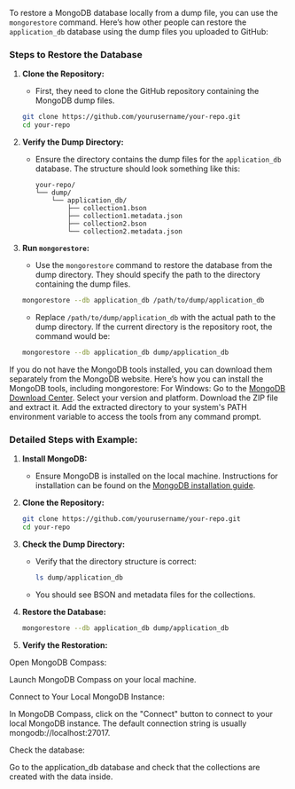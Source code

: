 To restore a MongoDB database locally from a dump file, you can use the `mongorestore` command. Here’s how other people can restore the `application_db` database using the dump files you uploaded to GitHub:

### Steps to Restore the Database

1. **Clone the Repository:**
   - First, they need to clone the GitHub repository containing the MongoDB dump files.
   ```bash
   git clone https://github.com/yourusername/your-repo.git
   cd your-repo
   ```

2. **Verify the Dump Directory:**
   - Ensure the directory contains the dump files for the `application_db` database. The structure should look something like this:
     ```
     your-repo/
     └── dump/
         └── application_db/
             ├── collection1.bson
             ├── collection1.metadata.json
             ├── collection2.bson
             └── collection2.metadata.json
     ```

3. **Run `mongorestore`:**
   - Use the `mongorestore` command to restore the database from the dump directory. They should specify the path to the directory containing the dump files.
   ```bash
   mongorestore --db application_db /path/to/dump/application_db
   ```
   - Replace `/path/to/dump/application_db` with the actual path to the dump directory. If the current directory is the repository root, the command would be:
   ```bash
   mongorestore --db application_db dump/application_db
   ```
If you do not have the MongoDB tools installed, you can download them separately from the MongoDB website. Here’s how you can install the MongoDB tools, including mongorestore:
For Windows:
Go to the [MongoDB Download Center](https://www.mongodb.com/try/download/database-tools#:~:text=MongoDB%20Command%20Line%20Database%20Tools%20Download).
Select your version and platform.
Download the ZIP file and extract it.
Add the extracted directory to your system's PATH environment variable to access the tools from any command prompt.

### Detailed Steps with Example:

1. **Install MongoDB:**
   - Ensure MongoDB is installed on the local machine. Instructions for installation can be found on the [MongoDB installation guide](https://docs.mongodb.com/manual/installation/).

2. **Clone the Repository:**
   ```bash
   git clone https://github.com/yourusername/your-repo.git
   cd your-repo
   ```

3. **Check the Dump Directory:**
   - Verify that the directory structure is correct:
     ```bash
     ls dump/application_db
     ```
   - You should see BSON and metadata files for the collections.

4. **Restore the Database:**
   ```bash
   mongorestore --db application_db dump/application_db
   ```

5. **Verify the Restoration:**

Open MongoDB Compass:

Launch MongoDB Compass on your local machine.

Connect to Your Local MongoDB Instance:

In MongoDB Compass, click on the "Connect" button to connect to your local MongoDB instance. The default connection string is usually mongodb://localhost:27017.

Check the database:

Go to the application_db database and check that the collections are created with the data inside.
